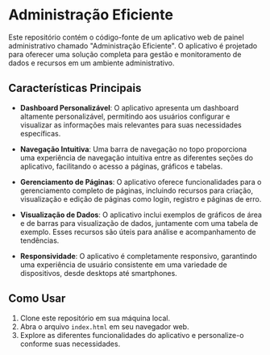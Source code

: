 # Administração Eficiente

Este repositório contém o código-fonte de um aplicativo web de painel administrativo chamado "Administração Eficiente". O aplicativo é projetado para oferecer uma solução completa para gestão e monitoramento de dados e recursos em um ambiente administrativo.

## Características Principais

- **Dashboard Personalizável**: O aplicativo apresenta um dashboard altamente personalizável, permitindo aos usuários configurar e visualizar as informações mais relevantes para suas necessidades específicas.

- **Navegação Intuitiva**: Uma barra de navegação no topo proporciona uma experiência de navegação intuitiva entre as diferentes seções do aplicativo, facilitando o acesso a páginas, gráficos e tabelas.

- **Gerenciamento de Páginas**: O aplicativo oferece funcionalidades para o gerenciamento completo de páginas, incluindo recursos para criação, visualização e edição de páginas como login, registro e páginas de erro.

- **Visualização de Dados**: O aplicativo inclui exemplos de gráficos de área e de barras para visualização de dados, juntamente com uma tabela de exemplo. Esses recursos são úteis para análise e acompanhamento de tendências.

- **Responsividade**: O aplicativo é completamente responsivo, garantindo uma experiência de usuário consistente em uma variedade de dispositivos, desde desktops até smartphones.

## Como Usar

1. Clone este repositório em sua máquina local.
2. Abra o arquivo `index.html` em seu navegador web.
3. Explore as diferentes funcionalidades do aplicativo e personalize-o conforme suas necessidades.

